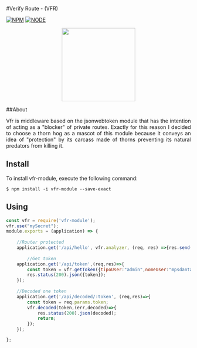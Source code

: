 #Verify Route - (VFR)

[![NPM](https://img.shields.io/badge/npm-v5.6.0-blue.svg?style=for-the-badge)](https://www.npmjs.com/) 
[![NODE](https://img.shields.io/badge/node-v9.0.0-blue.svg?style=for-the-badge)](https://nodejs.org/en//)

<p align="center"> 
 <img width="200px;" src="https://cdn.pixabay.com/photo/2014/04/03/10/09/hedgehog-309958_640.png">
</p>


##About
 
<div style="text-align: justify"> 
Vfr is middleware based on the jsonwebtoken module that has the intention of acting as a "blocker" of private routes. Exactly for this reason I decided to choose a thorn hog as a mascot of this module because it conveys an idea of "protection" by its carcass made of thorns preventing its natural predators from killing it.
</div>

## Install

To install vfr-module, execute the following command:

`$ npm install -i vfr-module --save-exact`

## Using

```js
const vfr = require('vfr-module');
vfr.use("mySecret");
module.exports = (application) => {
	
	//Router protected	
	application.get('/api/hello', vfr.analyzer, (req, res) =>{res.send('Hello');});	
	
        //Get token
	application.get('/api/token',(req,res)=>{
		const token = vfr.getToken({tipoUser:"admin",nomeUser:"mpsdantas"},36);
		res.status(200).json({token});
	});
	
	//Decoded one token
	application.get('/api/decoded/:token', (req,res)=>{
		const token = req.params.token;
		vfr.decoded(token,(err,decoded)=>{
			res.status(200).json(decoded);
			return;
		});	
	});

};
```

